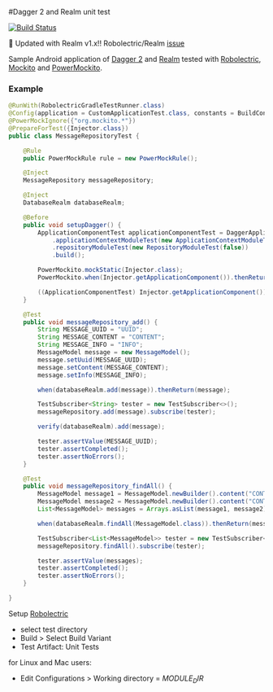 #Dagger 2 and Realm unit test

[![Build Status](https://travis-ci.org/niqdev/dagger-realm-test.svg?branch=master)](https://travis-ci.org/niqdev/dagger-realm-test)
<!-- TODO verify coverall
[![Coverage Status](https://coveralls.io/repos/github/niqdev/dagger-realm-test/badge.svg?branch=master)](https://coveralls.io/github/niqdev/dagger-realm-test?branch=master)
-->

:tada: Updated with Realm v1.x!! Robolectric/Realm [issue](https://github.com/robolectric/robolectric/issues/1389)

Sample Android application of [Dagger 2](http://google.github.io/dagger/) and [Realm](https://realm.io/docs/java/latest/) tested with [Robolectric](http://robolectric.org/), [Mockito](http://mockito.org/) and [PowerMockito](https://github.com/jayway/powermock).

### Example
```java
@RunWith(RobolectricGradleTestRunner.class)
@Config(application = CustomApplicationTest.class, constants = BuildConfig.class, sdk = 21)
@PowerMockIgnore({"org.mockito.*"})
@PrepareForTest({Injector.class})
public class MessageRepositoryTest {

    @Rule
    public PowerMockRule rule = new PowerMockRule();

    @Inject
    MessageRepository messageRepository;

    @Inject
    DatabaseRealm databaseRealm;

    @Before
    public void setupDagger() {
        ApplicationComponentTest applicationComponentTest = DaggerApplicationComponentTest.builder()
            .applicationContextModuleTest(new ApplicationContextModuleTest())
            .repositoryModuleTest(new RepositoryModuleTest(false))
            .build();

        PowerMockito.mockStatic(Injector.class);
        PowerMockito.when(Injector.getApplicationComponent()).thenReturn(applicationComponentTest);

        ((ApplicationComponentTest) Injector.getApplicationComponent()).inject(this);
    }

    @Test
    public void messageRepository_add() {
        String MESSAGE_UUID = "UUID";
        String MESSAGE_CONTENT = "CONTENT";
        String MESSAGE_INFO = "INFO";
        MessageModel message = new MessageModel();
        message.setUuid(MESSAGE_UUID);
        message.setContent(MESSAGE_CONTENT);
        message.setInfo(MESSAGE_INFO);

        when(databaseRealm.add(message)).thenReturn(message);

        TestSubscriber<String> tester = new TestSubscriber<>();
        messageRepository.add(message).subscribe(tester);

        verify(databaseRealm).add(message);

        tester.assertValue(MESSAGE_UUID);
        tester.assertCompleted();
        tester.assertNoErrors();
    }

    @Test
    public void messageRepository_findAll() {
        MessageModel message1 = MessageModel.newBuilder().content("CONTENT1").build();
        MessageModel message2 = MessageModel.newBuilder().content("CONTENT2").build();
        List<MessageModel> messages = Arrays.asList(message1, message2);

        when(databaseRealm.findAll(MessageModel.class)).thenReturn(messages);

        TestSubscriber<List<MessageModel>> tester = new TestSubscriber<>();
        messageRepository.findAll().subscribe(tester);

        tester.assertValue(messages);
        tester.assertCompleted();
        tester.assertNoErrors();
    }

}
```

Setup [Robolectric](http://robolectric.org/getting-started/)

- select test directory
- Build > Select Build Variant
- Test Artifact: Unit Tests

for Linux and Mac users:

- Edit Configurations > Working directory = $MODULE_DIR$

<!--
Links/issues

- http://stackoverflow.com/questions/27036933/how-to-set-up-dagger-dependency-injection-from-scratch-in-android-project
- https://stackoverflow.com/questions/26939340/how-do-you-override-a-module-dependency-in-a-unit-test-with-dagger-2-0/29996385#29996385
- https://github.com/robolectric/robolectric/issues/1389
- https://github.com/google/dagger/issues/186#issuecomment-163309550
- https://github.com/google/dagger/issues/110
- https://stackoverflow.com/questions/29969913/creating-test-dependencies-when-using-dagger2
- http://stackoverflow.com/questions/29989245/android-unit-tests-with-dagger-2
- https://stackoverflow.com/questions/26939340/how-do-you-override-a-module-dependency-in-a-unit-test-with-dagger-2-0?lq=1
- https://github.com/realm/realm-java/blob/master/examples/unitTestExample/src/test/java/io/realm/examples/unittesting/ExampleRealmTest.java
- https://github.com/realm/realm-java/blob/master/examples/unitTestExample/src/test/java/io/realm/examples/unittesting/ExampleActivityTest.java
- https://github.com/robolectric/robolectric/issues/1389
- https://github.com/realm/realm-java/issues/904
- http://blog.sqisland.com/2015/12/mock-application-in-espresso.html
- https://artemzin.com/blog/how-to-mock-dependencies-in-unit-integration-and-functional-tests-dagger-robolectric-instrumentation/

-->
